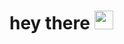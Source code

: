 <h1>
  hey there
  <img src="https://media.giphy.com/media/hvRJCLFzcasrR4ia7z/giphy.gif" width="30px"/>
</h1>
</div>
<img src="https://komarev.com/ghpvc/?username=your-github-username&style=flat-square&color=blue" alt=""/>
